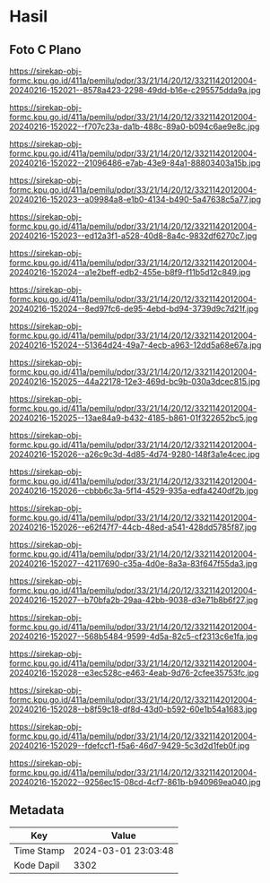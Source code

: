 # Hasil

## Foto C Plano

https://sirekap-obj-formc.kpu.go.id/411a/pemilu/pdpr/33/21/14/20/12/3321142012004-20240216-152021--8578a423-2298-49dd-b16e-c295575dda9a.jpg

https://sirekap-obj-formc.kpu.go.id/411a/pemilu/pdpr/33/21/14/20/12/3321142012004-20240216-152022--f707c23a-da1b-488c-89a0-b094c6ae9e8c.jpg

https://sirekap-obj-formc.kpu.go.id/411a/pemilu/pdpr/33/21/14/20/12/3321142012004-20240216-152022--21096486-e7ab-43e9-84a1-88803403a15b.jpg

https://sirekap-obj-formc.kpu.go.id/411a/pemilu/pdpr/33/21/14/20/12/3321142012004-20240216-152023--a09984a8-e1b0-4134-b490-5a47638c5a77.jpg

https://sirekap-obj-formc.kpu.go.id/411a/pemilu/pdpr/33/21/14/20/12/3321142012004-20240216-152023--ed12a3f1-a528-40d8-8a4c-9832df6270c7.jpg

https://sirekap-obj-formc.kpu.go.id/411a/pemilu/pdpr/33/21/14/20/12/3321142012004-20240216-152024--a1e2beff-edb2-455e-b8f9-f11b5d12c849.jpg

https://sirekap-obj-formc.kpu.go.id/411a/pemilu/pdpr/33/21/14/20/12/3321142012004-20240216-152024--8ed97fc6-de95-4ebd-bd94-3739d9c7d21f.jpg

https://sirekap-obj-formc.kpu.go.id/411a/pemilu/pdpr/33/21/14/20/12/3321142012004-20240216-152024--51364d24-49a7-4ecb-a963-12dd5a68e67a.jpg

https://sirekap-obj-formc.kpu.go.id/411a/pemilu/pdpr/33/21/14/20/12/3321142012004-20240216-152025--44a22178-12e3-469d-bc9b-030a3dcec815.jpg

https://sirekap-obj-formc.kpu.go.id/411a/pemilu/pdpr/33/21/14/20/12/3321142012004-20240216-152025--13ae84a9-b432-4185-b861-01f322652bc5.jpg

https://sirekap-obj-formc.kpu.go.id/411a/pemilu/pdpr/33/21/14/20/12/3321142012004-20240216-152026--a26c9c3d-4d85-4d74-9280-148f3a1e4cec.jpg

https://sirekap-obj-formc.kpu.go.id/411a/pemilu/pdpr/33/21/14/20/12/3321142012004-20240216-152026--cbbb6c3a-5f14-4529-935a-edfa4240df2b.jpg

https://sirekap-obj-formc.kpu.go.id/411a/pemilu/pdpr/33/21/14/20/12/3321142012004-20240216-152026--e62f47f7-44cb-48ed-a541-428dd5785f87.jpg

https://sirekap-obj-formc.kpu.go.id/411a/pemilu/pdpr/33/21/14/20/12/3321142012004-20240216-152027--42117690-c35a-4d0e-8a3a-83f647f55da3.jpg

https://sirekap-obj-formc.kpu.go.id/411a/pemilu/pdpr/33/21/14/20/12/3321142012004-20240216-152027--b70bfa2b-29aa-42bb-9038-d3e71b8b6f27.jpg

https://sirekap-obj-formc.kpu.go.id/411a/pemilu/pdpr/33/21/14/20/12/3321142012004-20240216-152027--568b5484-9599-4d5a-82c5-cf2313c6e1fa.jpg

https://sirekap-obj-formc.kpu.go.id/411a/pemilu/pdpr/33/21/14/20/12/3321142012004-20240216-152028--e3ec528c-e463-4eab-9d76-2cfee35753fc.jpg

https://sirekap-obj-formc.kpu.go.id/411a/pemilu/pdpr/33/21/14/20/12/3321142012004-20240216-152028--b8f59c18-df8d-43d0-b592-60e1b54a1683.jpg

https://sirekap-obj-formc.kpu.go.id/411a/pemilu/pdpr/33/21/14/20/12/3321142012004-20240216-152029--fdefccf1-f5a6-46d7-9429-5c3d2d1feb0f.jpg

https://sirekap-obj-formc.kpu.go.id/411a/pemilu/pdpr/33/21/14/20/12/3321142012004-20240216-152022--9256ec15-08cd-4cf7-861b-b940969ea040.jpg


## Metadata

| Key        | Value               |
| ---------- | ------------------- |
| Time Stamp | 2024-03-01 23:03:48 |
| Kode Dapil | 3302                |



